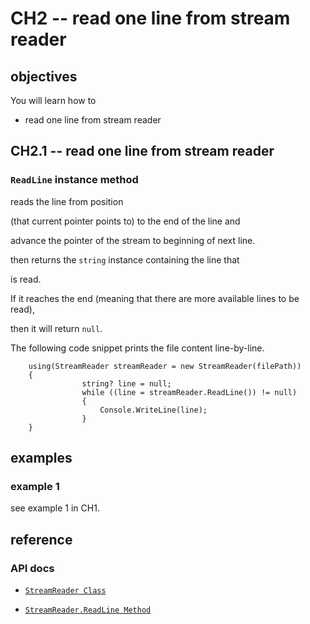 # CH2 -- read one line from stream reader
## objectives
You will learn how to

+ read one line from stream reader

## CH2.1 -- read one line from stream reader
### `ReadLine` instance method
reads the line from position 

(that current pointer points to) to the end of the line and 

advance the pointer of the stream to beginning of next line.

then returns the `string` instance containing the line that 

is read.

If it reaches the end (meaning that there are more available lines to be read), 

then it will return `null`.

The following code snippet prints the file content line-by-line.

```
    using(StreamReader streamReader = new StreamReader(filePath))
    {
                string? line = null;
                while ((line = streamReader.ReadLine()) != null)
                {
                    Console.WriteLine(line);
                }
    }
```

## examples
### example 1
see example 1 in CH1.

## reference
### API docs
+ [`StreamReader Class`](https://learn.microsoft.com/en-us/dotnet/api/system.io.streamreader?view=net-8.0)

+ [`StreamReader.ReadLine Method`](https://learn.microsoft.com/en-us/dotnet/api/system.io.streamreader.readline?view=net-8.0)